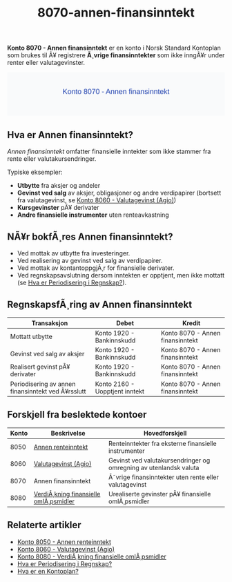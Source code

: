 ﻿---
title: "8070-annen-finansinntekt"
meta_title: "8070-annen-finansinntekt"
meta_description: '**Konto 8070 - Annen finansinntekt** er en konto i Norsk Standard Kontoplan som brukes til Ã¥ registrere **Ã¸vrige finansinntekter** som ikke inngÃ¥r under rent...'
slug: 8070-annen-finansinntekt
type: blog
layout: pages/single
---

**Konto 8070 - Annen finansinntekt** er en konto i Norsk Standard Kontoplan som brukes til Ã¥ registrere **Ã¸vrige finansinntekter** som ikke inngÃ¥r under renter eller valutagevinster.

![Illustrasjon av konto 8070 Annen finansinntekt](8070-annen-finansinntekt-image.svg)

## Hva er Annen finansinntekt?

*Annen finansinntekt* omfatter finansielle inntekter som ikke stammer fra rente eller valutakursendringer.

Typiske eksempler:
* **Utbytte** fra aksjer og andeler
* **Gevinst ved salg** av aksjer, obligasjoner og andre verdipapirer (bortsett fra valutagevinst, se [Konto 8060 - Valutagevinst (Agio)](/blogs/kontoplan/8060-valutagevinst-agio "Konto 8060 - Valutagevinst (Agio): Guide til valutagevinst i norsk regnskap"))
* **Kursgevinster** pÃ¥ derivater
* **Andre finansielle instrumenter** uten renteavkastning

## NÃ¥r bokfÃ¸res Annen finansinntekt?

* Ved mottak av utbytte fra investeringer.
* Ved realisering av gevinst ved salg av verdipapirer.
* Ved mottak av kontantoppgjÃ¸r for finansielle derivater.
* Ved regnskapsavslutning dersom inntekten er opptjent, men ikke mottatt (se [Hva er Periodisering i Regnskap?](/blogs/regnskap/hva-er-periodisering "Hva er Periodisering i Regnskap? Guide til periodisering av kostnader og inntekter")).

## RegnskapsfÃ¸ring av Annen finansinntekt

| Transaksjon                                            | Debet                         | Kredit                             |
|--------------------------------------------------------|-------------------------------|------------------------------------|
| Mottatt utbytte                                        | Konto 1920 - Bankinnskudd     | Konto 8070 - Annen finansinntekt   |
| Gevinst ved salg av aksjer                              | Konto 1920 - Bankinnskudd     | Konto 8070 - Annen finansinntekt   |
| Realisert gevinst pÃ¥ derivater                         | Konto 1920 - Bankinnskudd     | Konto 8070 - Annen finansinntekt   |
| Periodisering av annen finansinntekt ved Ã¥rsslutt       | Konto 2160 - Uopptjent inntekt | Konto 8070 - Annen finansinntekt   |

## Forskjell fra beslektede kontoer

| Konto | Beskrivelse                                                                 | Hovedforskjell                                               |
|-------|-----------------------------------------------------------------------------|-------------------------------------------------------------|
| 8050  | [Annen renteinntekt](/blogs/kontoplan/8050-annen-renteinntekt "Konto 8050 - Annen renteinntekt: RegnskapsfÃ¸ring av annen renteinntekt")           | Renteinntekter fra eksterne finansielle instrumenter      |
| 8060  | [Valutagevinst (Agio)](/blogs/kontoplan/8060-valutagevinst-agio "Konto 8060 - Valutagevinst (Agio): Guide til valutagevinst i norsk regnskap") | Gevinst ved valutakursendringer og omregning av utenlandsk valuta |
| 8070  | Annen finansinntekt                                                           | Ã˜vrige finansinntekter uten rente eller valutagevinst       |
| 8080  | [VerdiÃ¸kning finansielle omlÃ¸psmidler](/blogs/kontoplan/8080-verdiokning-finansielle-omlopsmidler "Konto 8080 - VerdiÃ¸kning finansielle omlÃ¸psmidler: RegnskapsfÃ¸ring av verdiÃ¸kning i finansielle omlÃ¸psmidler") | Urealiserte gevinster pÃ¥ finansielle omlÃ¸psmidler |

## Relaterte artikler

* [Konto 8050 - Annen renteinntekt](/blogs/kontoplan/8050-annen-renteinntekt "Konto 8050 - Annen renteinntekt: RegnskapsfÃ¸ring av annen renteinntekt")
* [Konto 8060 - Valutagevinst (Agio)](/blogs/kontoplan/8060-valutagevinst-agio "Konto 8060 - Valutagevinst (Agio): Guide til valutagevinst i norsk regnskap")
* [Konto 8080 - VerdiÃ¸kning finansielle omlÃ¸psmidler](/blogs/kontoplan/8080-verdiokning-finansielle-omlopsmidler "Konto 8080 - VerdiÃ¸kning finansielle omlÃ¸psmidler: RegnskapsfÃ¸ring av verdiÃ¸kning i finansielle omlÃ¸psmidler")
* [Hva er Periodisering i Regnskap?](/blogs/regnskap/hva-er-periodisering "Hva er Periodisering i Regnskap? Guide til periodisering av kostnader og inntekter")
* [Hva er en Kontoplan?](/blogs/regnskap/hva-er-kontoplan "Hva er en Kontoplan? Komplett Guide til Kontoplaner i Norsk Regnskap")
